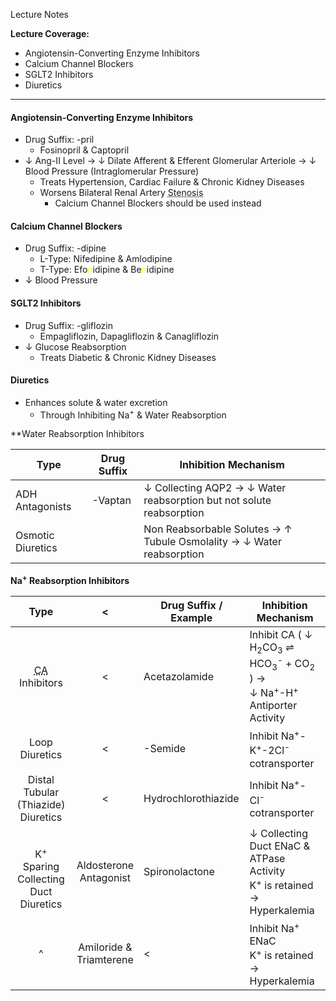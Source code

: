 Lecture Notes

**Lecture Coverage:**
- Angiotensin-Converting Enzyme Inhibitors
- Calcium Channel Blockers
- SGLT2 Inhibitors
- Diuretics

---
#### **Angiotensin-Converting Enzyme Inhibitors**
- Drug Suffix: -pril
	- Fosinopril & Captopril
- ↓ Ang-II Level → ↓ Dilate Afferent & Efferent Glomerular Arteriole → ↓ Blood Pressure (Intraglomerular Pressure)
	- Treats Hypertension, Cardiac Failure & Chronic Kidney Diseases
	- Worsens Bilateral Renal Artery <abbr Title="Narrowing">Stenosis</abbr>
		- Calcium Channel Blockers should be used instead


#### **Calcium Channel Blockers**
- Drug Suffix: -dipine
	- L-Type: Nifedipine & Amlodipine
	- T-Type: Efo<font color=yellow>n</font>idipine & Be<font color=yellow>n</font>idipine
- ↓ Blood Pressure


#### **SGLT2 Inhibitors**
- Drug Suffix: -gliflozin
	- Empagliflozin, Dapagliflozin & Canagliflozin
- ↓ Glucose Reabsorption
	- Treats Diabetic & Chronic Kidney Diseases


#### **Diuretics**
- Enhances solute & water excretion
	- Through Inhibiting Na<sup>+</sup> & Water Reabsorption 

**Water Reabsorption Inhibitors

| Type              | Drug Suffix | Inhibition Mechanism                                                  |
| ----------------- | ----------- | --------------------------------------------------------------------- |
| ADH Antagonists   | -Vaptan     | ↓ Collecting AQP2 → ↓ Water reabsorption but not solute reabsorption  |
| Osmotic Diuretics |             | Non Reabsorbable Solutes → ↑ Tubule Osmolality → ↓ Water reabsorption |

**Na<sup>+</sup> Reabsorption Inhibitors**

|                          Type                           |             <              | Drug Suffix / Example | Inhibition Mechanism                                                                                                                                 |
| :-----------------------------------------------------: | :------------------------: | --------------------- | ---------------------------------------------------------------------------------------------------------------------------------------------------- |
|  <abbr Title="Carbonic Anhydrase">CA</abbr> Inhibitors  |             <              | Acetazolamide         | Inhibit CA ( ↓ H<sub>2</sub>CO<sub>3</sub> ⇌ HCO<sub>3</sub><sup>-</sup> + CO<sub>2</sub> ) → <br>↓ Na<sup>+</sup>-H<sup>+</sup> Antiporter Activity |
|                     Loop Diuretics                      |             <              | -Semide               | Inhibit Na<sup>+</sup>-K<sup>+</sup>-2Cl<sup>-</sup> cotransporter                                                                                   |
|         Distal Tubular (Thiazide)<br>Diuretics          |             <              | Hydrochlorothiazide   | Inhibit Na<sup>+</sup>-Cl<sup>-</sup> cotransporter                                                                                                  |
| <br>K<sup>+</sup> Sparing <br>Collecting Duct Diuretics | Aldosterone<br>Antagonist  | Spironolactone        | ↓ Collecting Duct ENaC & ATPase Activity<br>K<sup>+</sup> is retained → Hyperkalemia                                                                 |
|                            ^                            | Amiloride &<br>Triamterene | <                     | Inhibit Na<sup>+</sup> ENaC<br>K<sup>+</sup> is retained → Hyperkalemia                                                                              |

